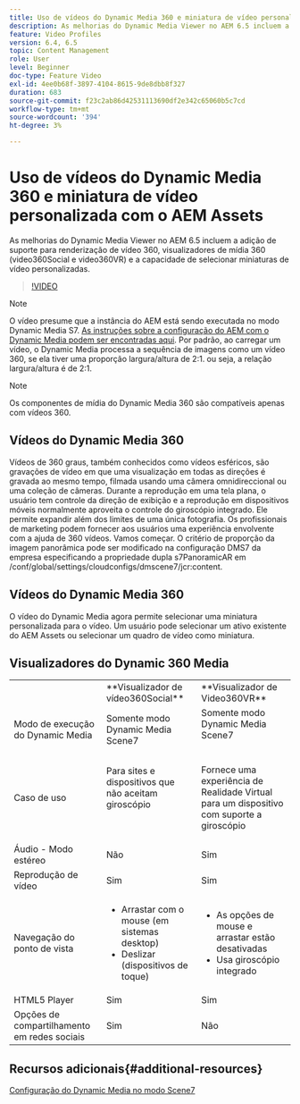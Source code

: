 ```yaml
---
title: Uso de vídeos do Dynamic Media 360 e miniatura de vídeo personalizada com o AEM Assets
description: As melhorias do Dynamic Media Viewer no AEM 6.5 incluem a adição de suporte para renderização de vídeo 360, visualizadores de mídia 360 (video360Social e video360VR) e a capacidade de selecionar miniaturas de vídeo personalizadas.
feature: Video Profiles
version: 6.4, 6.5
topic: Content Management
role: User
level: Beginner
doc-type: Feature Video
exl-id: 4ee0b68f-3897-4104-8615-9de8dbb8f327
duration: 683
source-git-commit: f23c2ab86d42531113690df2e342c65060b5c7cd
workflow-type: tm+mt
source-wordcount: '394'
ht-degree: 3%

---
```


# Uso de vídeos do Dynamic Media 360 e miniatura de vídeo personalizada com o AEM Assets

As melhorias do Dynamic Media Viewer no AEM 6.5 incluem a adição de suporte para renderização de vídeo 360, visualizadores de mídia 360 (video360Social e video360VR) e a capacidade de selecionar miniaturas de vídeo personalizadas.

>[!VIDEO](https://video.tv.adobe.com/v/26391?quality=12&learn=on)

>[!NOTE]
>
>O vídeo presume que a instância do AEM está sendo executada no modo Dynamic Media S7.  [As instruções sobre a configuração do AEM com o Dynamic Media podem ser encontradas aqui](https://helpx.adobe.com/br/experience-manager/6-3/assets/using/config-dynamic-fp-14410.html). Por padrão, ao carregar um vídeo, o Dynamic Media processa a sequência de imagens como um vídeo 360, se ela tiver uma proporção largura/altura de 2:1. ou seja, a relação largura/altura é de 2:1.

>[!NOTE]
>
>Os componentes de mídia do Dynamic Media 360 são compatíveis apenas com vídeos 360.

## Vídeos do Dynamic Media 360

Vídeos de 360 graus, também conhecidos como vídeos esféricos, são gravações de vídeo em que uma visualização em todas as direções é gravada ao mesmo tempo, filmada usando uma câmera omnidireccional ou uma coleção de câmeras. Durante a reprodução em uma tela plana, o usuário tem controle da direção de exibição e a reprodução em dispositivos móveis normalmente aproveita o controle do giroscópio integrado.  Ele permite expandir além dos limites de uma única fotografia. Os profissionais de marketing podem fornecer aos usuários uma experiência envolvente com a ajuda de 360 vídeos.  Vamos começar. O critério de proporção da imagem panorâmica pode ser modificado na configuração DMS7 da empresa especificando a propriedade dupla s7PanoramicAR em /conf/global/settings/cloudconfigs/dmscene7/jcr:content.

## Vídeos do Dynamic Media 360

O vídeo do Dynamic Media agora permite selecionar uma miniatura personalizada para o vídeo. Um usuário pode selecionar um ativo existente do AEM Assets ou selecionar um quadro de vídeo como miniatura.

## Visualizadores do Dynamic 360 Media

<table> 
 <tbody>
   <tr>
      <td> </td>
      <td>**Visualizador de vídeo360Social**</td>
      <td>**Visualizador de Video360VR**</td>
   </tr>
   <tr>
      <td>Modo de execução do Dynamic Media</td>
      <td>Somente modo Dynamic Media Scene7</td>
      <td>Somente modo Dynamic Media Scene7<br>
         <br>
      </td>
   </tr>
   <tr>
      <td>Caso de uso</td>
      <td>
         <p>Para sites e dispositivos que não aceitam giroscópio</p>
         <p> </p>
      </td>
      <td>
         <p>Fornece uma experiência de Realidade Virtual para um dispositivo com suporte a giroscópio </p>
      </td>
   </tr>
   <tr>
      <td>Áudio - Modo estéreo</td>
      <td>Não</td>
      <td>Sim</td>
   </tr>
   <tr>
      <td>Reprodução de vídeo</td>
      <td>Sim</td>
      <td>Sim</td>
   </tr>
   <tr>
      <td>Navegação do ponto de vista</td>
      <td>
         <ul>
            <li>Arrastar com o mouse (em sistemas desktop)</li>
            <li>Deslizar (dispositivos de toque)</li>
         </ul>
      </td>
      <td>
         <ul>
            <li>As opções de mouse e arrastar estão desativadas</li>
            <li>Usa giroscópio integrado</li>
         </ul>
      </td>
   </tr>
   <tr>
      <td>HTML5 Player</td>
      <td>Sim</td>
      <td>Sim</td>
   </tr>
   <tr>
      <td>Opções de compartilhamento em redes sociais</td>
      <td>Sim</td>
      <td>Não</td>
   </tr>
</tbody>
</table>

## Recursos adicionais{#additional-resources}

[Configuração do Dynamic Media no modo Scene7](https://helpx.adobe.com/experience-manager/6-5/assets/using/config-dms7.html)
